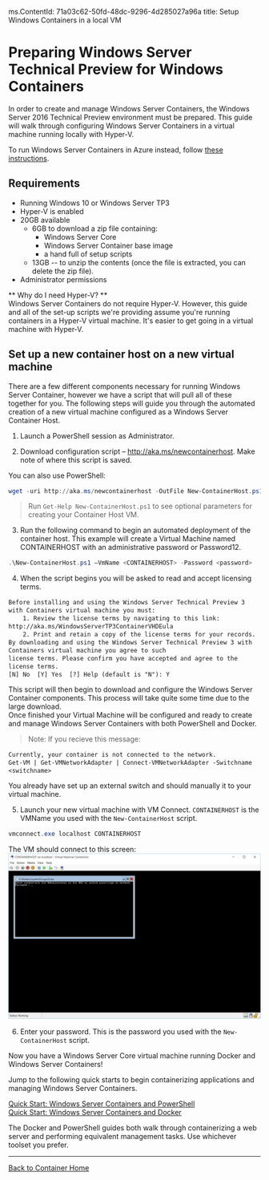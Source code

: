 ms.ContentId: 71a03c62-50fd-48dc-9296-4d285027a96a
title: Setup Windows Containers in a local VM

# Preparing Windows Server Technical Preview for Windows Containers

In order to create and manage Windows Server Containers, the Windows Server 2016 Technical Preview environment must be prepared. This guide will walk through configuring Windows Server Containers in a virtual machine running locally with Hyper-V.

To run Windows Server Containers in Azure instead, follow [these instructions](./azure_setup.md).
 
## Requirements

* Running Windows 10 or Windows Server TP3
* Hyper-V is enabled
* 20GB available
  * 6GB to download a zip file containing:  
    * Windows Server Core  
    * Windows Server Container base image
    * a hand full of setup scripts
  * 13GB -- to unzip the contents (once the file is extracted, you can delete the zip file).
* Administrator permissions

** Why do I need Hyper-V? **  
Windows Server Containers do not require Hyper-V. However, this guide and all of the set-up scripts we're providing assume you're running containers in a Hyper-V virtual machine. It's easier to get going in a virtual machine with Hyper-V.

<!-- We need a baremetal setup doc as a userguide -->

## Set up a new container host on a new virtual machine
There are a few different components necessary for running Windows Server Container, however we have a script that will pull all of these together for you. The following steps will guide you through the automated creation of a new virtual machine configured as a Windows Server Container Host.

1. Launch a PowerShell session as Administrator.

2. Download configuration script – http://aka.ms/newcontainerhost. Make note of where this script is saved.

  You can also use PowerShell:
  ```PowerShell
  wget -uri http://aka.ms/newcontainerhost -OutFile New-ContainerHost.ps1
  ```
  
  > Run `Get-Help New-ContainerHost.ps1` to see optional parameters for creating your Container Host VM.

3. Run the following command to begin an automated deployment of the container host. This example will create a Virtual Machine named CONTAINERHOST with an administrative password or Password12.

  ```powershell
  .\New-ContainerHost.ps1 –VmName <CONTAINERHOST> -Password <password>
  ```
  
4. When the script begins you will be asked to read and accept licensing terms.

  ```
  Before installing and using the Windows Server Technical Preview 3 with Containers virtual machine you must:
      1. Review the license terms by navigating to this link: http://aka.ms/WindowsServerTP3ContainerVHDEula
      2. Print and retain a copy of the license terms for your records.
  By downloading and using the Windows Server Technical Preview 3 with Containers virtual machine you agree to such
  license terms. Please confirm you have accepted and agree to the license terms.
  [N] No  [Y] Yes  [?] Help (default is "N"): Y
  ```
  This script will then begin to download and configure the Windows Server Container components. This process will take quite some time due to the large download.  
  Once finished your Virtual Machine will be configured and ready to create and manage Windows Server Containers with both PowerShell and Docker.

  > Note:  If you recieve this message:  
  ```
  Currently, your container is not connected to the network.
  Get-VM | Get-VMNetworkAdapter | Connect-VMNetworkAdapter -Switchname <switchname>
  ```  
  You already have set up an external switch and should manually it to your virtual machine.

5. Launch your new virtual machine with VM Connect.  `CONTAINERHOST` is the VMName you used with the `New-ContainerHost` script.
  
  ``` PowerShell
  vmconnect.exe localhost CONTAINERHOST
  ```
  
  The VM should connect to this screen:
  ![](./media/ContainerHost.png)
  
6.  Enter your password.  This is the password you used with the `New-ContainerHost` script.

Now you have a Windows Server Core virtual machine running Docker and Windows Server Containers!
  
Jump to the following quick starts to begin containerizing applications and managing Windows Server Containers.

[Quick Start: Windows Server Containers and PowerShell](./manage_powershell.md)  
[Quick Start: Windows Server Containers and Docker](./manage_docker.md) 

The Docker and PowerShell guides both walk through containerizing a web server and performing equivalent management tasks.  Use whichever toolset you prefer. 

-------------------

[Back to Container Home](../containers_welcome.md)
